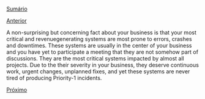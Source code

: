 [Sumário](https://github.com/lucasfantacuci/DevOpsRevelado/blob/master/README.md)


[Anterior]()


A non-surprising but concerning fact about your
business is that your most critical and revenuegenerating
systems are most prone to errors,
crashes and downtimes.
These systems are usually in the center of your
business and you have yet to participate a meeting
that they are not somehow part of discussions. They
are the most critical systems impacted by almost all
projects. Due to the their severity in your business,
they deserve continuous work, urgent changes,
unplanned fixes, and yet these systems are never
tired of producing Priority-1 incidents. 


[Próximo]()